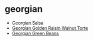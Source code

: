 # georgian

 * [Georgian Salsa](../../index/g/georgian-salsa-103851.json)
 * [Georgian Golden Raisin Walnut Torte](../../index/g/georgian-golden-raisin-walnut-torte.json)
 * [Georgian Green Beans](../../index/g/georgian-green-beans.json)
